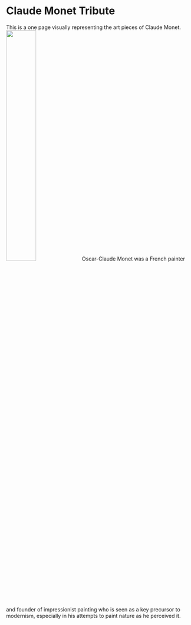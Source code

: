 # Claude Monet Tribute
This is a one page visually representing the art pieces of Claude Monet.<br>
<img src= "https://www.biography.com/.image/t_share/MTE5NDg0MDU1MDcyNzY5NTUx/claude-monet-9411771-2-402.jpg" width="40%">
Oscar-Claude Monet was a French painter and founder of impressionist painting who is seen as a key precursor to modernism, especially in his attempts to paint nature as he perceived it.
